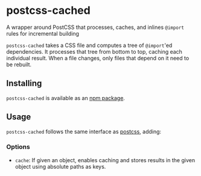 # postcss-cached
A wrapper around PostCSS that processes, caches, and inlines `@import` rules
for incremental building

`postcss-cached` takes a CSS file and computes a tree of `@import`'ed
dependencies. It processes that tree from bottom to top, caching each
individual result. When a file changes, only files that depend on it need to
be rebuilt.

## Installing
`postcss-cached` is available as an
[npm package](https://www.npmjs.com/package/postcss-cached).

## Usage
`postcss-cached` follows the same interface as
[postcss](https://github.com/postcss/postcss), adding:

### Options
* `cache`: If given an object, enables caching and stores results in the given
  object using absolute paths as keys.

